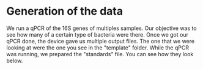 # Generation of the data
We run a qPCR of the 16S genes of multiples samples. Our objective was to see how many of a certain type of bacteria were there. Once we got our qPCR done, the device gave us multiple output files. The one that we were looking at were the one you see in the "template" folder. 
While the qPCR was running, we prepared the "standards" file. 
You can see how they look below. 


